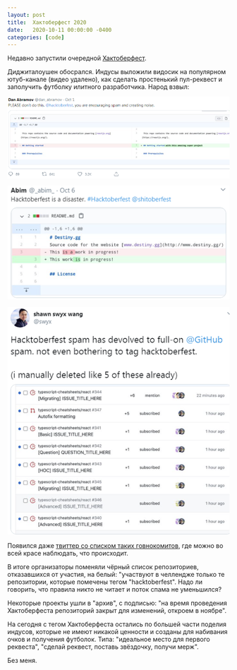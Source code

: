 ```yaml
---
layout: post
title:  Хактоберфест 2020
date:   2020-10-11 00:00:00 -0400
categories: [code]
---
```


Недавно запустили очередной [Хактоберфест](https://hacktoberfest.digitalocean.com/).

Диджиталоушен обосрался. Индусы выложили видосик на популярном ютуб-канале (видео удалено), как сделать простенький пул-реквест и заполучить футболку илитного разработчика. Народ взвыл:

![](/images/hacktoberfest-2020-1.png)


![](/images/hacktoberfest-2020-2.png)


![](/images/hacktoberfest-2020-3.png)

Появился даже [твиттер со списком таких говнокомитов](https://twitter.com/shitoberfest), где можно во всей красе наблюдать, что происходит.

В итоге организаторы поменяли чёрный список репозиториев, отказавшихся от участия, на белый: "участвуют в челлендже только те репозитории, которые помечены тегом "hacktoberfest". Надо ли говорить, что правила никто не читает и поток спама не уменьшился?

Некоторые проекты ушли в "архив", с подписью: "на время проведения Хактоберфеста репозиторий закрыт для изменений, откроем в ноябре". 

На сегодня с тегом Хактоберфеста остались по большей части поделия индусов, которые не имеют никакой ценности и созданы для набивания очков и получения футболок. Типа: "идеальное место для первого реквеста", "сделай реквест, поставь звёздочку, получи мерж".

Без меня.
